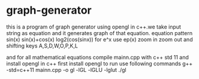 # graph-generator

this is a program of graph generator using opengl in c++.we take input string as equation and it generates graph of that equation.
equation pattern
sin(x)
sin(x)+cos(x)
log2(cos(sinx))
for e^x use ep(x)
zoom in zoom out and shifting keys
A,S,D,W,O,P,K,L


and for all mathematical equations
compile mainn.cpp with c++ std 11 and install opengl in c++
first install opengl
to run use following commands
 g++ -std=c++11 mainn.cpp -o gl -lGL -lGLU -lglut
./gl
